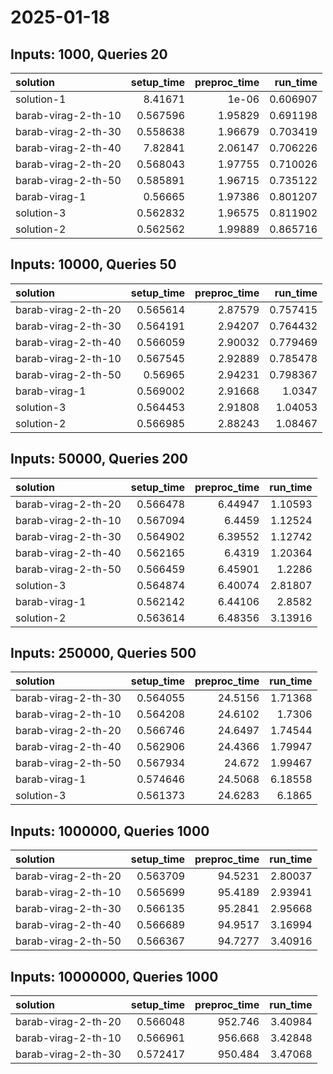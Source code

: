 # 2025-01-18

## Inputs: 1000, Queries 20

| solution            |   setup_time |   preproc_time |   run_time |
|:--------------------|-------------:|---------------:|-----------:|
| solution-1          |     8.41671  |        1e-06   |   0.606907 |
| barab-virag-2-th-10 |     0.567596 |        1.95829 |   0.691198 |
| barab-virag-2-th-30 |     0.558638 |        1.96679 |   0.703419 |
| barab-virag-2-th-40 |     7.82841  |        2.06147 |   0.706226 |
| barab-virag-2-th-20 |     0.568043 |        1.97755 |   0.710026 |
| barab-virag-2-th-50 |     0.585891 |        1.96715 |   0.735122 |
| barab-virag-1       |     0.56665  |        1.97386 |   0.801207 |
| solution-3          |     0.562832 |        1.96575 |   0.811902 |
| solution-2          |     0.562562 |        1.99889 |   0.865716 |

## Inputs: 10000, Queries 50

| solution            |   setup_time |   preproc_time |   run_time |
|:--------------------|-------------:|---------------:|-----------:|
| barab-virag-2-th-20 |     0.565614 |        2.87579 |   0.757415 |
| barab-virag-2-th-30 |     0.564191 |        2.94207 |   0.764432 |
| barab-virag-2-th-40 |     0.566059 |        2.90032 |   0.779469 |
| barab-virag-2-th-10 |     0.567545 |        2.92889 |   0.785478 |
| barab-virag-2-th-50 |     0.56965  |        2.94231 |   0.798367 |
| barab-virag-1       |     0.569002 |        2.91668 |   1.0347   |
| solution-3          |     0.564453 |        2.91808 |   1.04053  |
| solution-2          |     0.566985 |        2.88243 |   1.08467  |

## Inputs: 50000, Queries 200

| solution            |   setup_time |   preproc_time |   run_time |
|:--------------------|-------------:|---------------:|-----------:|
| barab-virag-2-th-20 |     0.566478 |        6.44947 |    1.10593 |
| barab-virag-2-th-10 |     0.567094 |        6.4459  |    1.12524 |
| barab-virag-2-th-30 |     0.564902 |        6.39552 |    1.12742 |
| barab-virag-2-th-40 |     0.562165 |        6.4319  |    1.20364 |
| barab-virag-2-th-50 |     0.566459 |        6.45901 |    1.2286  |
| solution-3          |     0.564874 |        6.40074 |    2.81807 |
| barab-virag-1       |     0.562142 |        6.44106 |    2.8582  |
| solution-2          |     0.563614 |        6.48356 |    3.13916 |

## Inputs: 250000, Queries 500

| solution            |   setup_time |   preproc_time |   run_time |
|:--------------------|-------------:|---------------:|-----------:|
| barab-virag-2-th-30 |     0.564055 |        24.5156 |    1.71368 |
| barab-virag-2-th-10 |     0.564208 |        24.6102 |    1.7306  |
| barab-virag-2-th-20 |     0.566746 |        24.6497 |    1.74544 |
| barab-virag-2-th-40 |     0.562906 |        24.4366 |    1.79947 |
| barab-virag-2-th-50 |     0.567934 |        24.672  |    1.99467 |
| barab-virag-1       |     0.574646 |        24.5068 |    6.18558 |
| solution-3          |     0.561373 |        24.6283 |    6.1865  |

## Inputs: 1000000, Queries 1000

| solution            |   setup_time |   preproc_time |   run_time |
|:--------------------|-------------:|---------------:|-----------:|
| barab-virag-2-th-20 |     0.563709 |        94.5231 |    2.80037 |
| barab-virag-2-th-10 |     0.565699 |        95.4189 |    2.93941 |
| barab-virag-2-th-30 |     0.566135 |        95.2841 |    2.95668 |
| barab-virag-2-th-40 |     0.566689 |        94.9517 |    3.16994 |
| barab-virag-2-th-50 |     0.566367 |        94.7277 |    3.40916 |

## Inputs: 10000000, Queries 1000

| solution            |   setup_time |   preproc_time |   run_time |
|:--------------------|-------------:|---------------:|-----------:|
| barab-virag-2-th-20 |     0.566048 |        952.746 |    3.40984 |
| barab-virag-2-th-10 |     0.566961 |        956.668 |    3.42848 |
| barab-virag-2-th-30 |     0.572417 |        950.484 |    3.47068 |